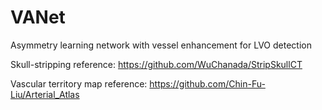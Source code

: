 # VANet
Asymmetry learning network with vessel enhancement for LVO detection

Skull-stripping reference: https://github.com/WuChanada/StripSkullCT

Vascular territory map reference: https://github.com/Chin-Fu-Liu/Arterial_Atlas
